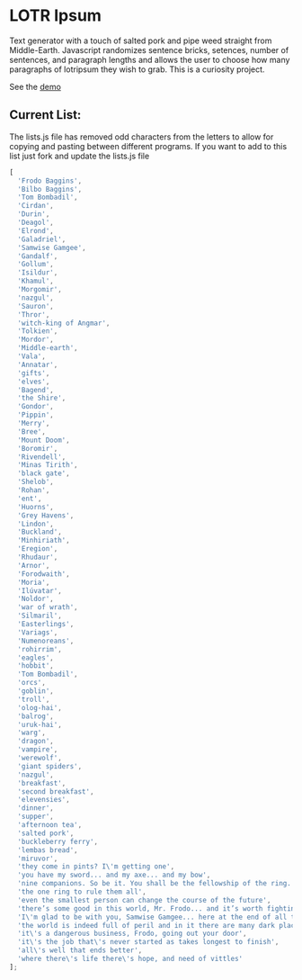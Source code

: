 LOTR Ipsum
==========
Text generator with a touch of salted pork and pipe weed straight from Middle-Earth. Javascript randomizes sentence bricks, setences, number of sentences, and paragraph lengths and allows the user to choose how many paragraphs of lotripsum they wish to grab. This is a curiosity project.

See the [demo](http://mapsam.com/mugs/lotripsum)

Current List:
-------------
The lists.js file has removed odd characters from the letters to allow for copying and pasting between different programs. If you want to add to this list just fork and update the lists.js file

```javascript
[
  'Frodo Baggins',
  'Bilbo Baggins',
  'Tom Bombadil',
  'Cirdan',
  'Durin',
  'Deagol',
  'Elrond',
  'Galadriel',
  'Samwise Gamgee',
  'Gandalf',
  'Gollum',
  'Isildur',
  'Khamul',
  'Morgomir',
  'nazgul',
  'Sauron',
  'Thror',
  'witch-king of Angmar',
  'Tolkien',
  'Mordor',
  'Middle-earth',
  'Vala',
  'Annatar',
  'gifts',
  'elves',
  'Bagend',
  'the Shire',
  'Gondor',
  'Pippin',
  'Merry',
  'Bree',
  'Mount Doom',
  'Boromir',
  'Rivendell',
  'Minas Tirith',
  'black gate',
  'Shelob',
  'Rohan',
  'ent',
  'Huorns',
  'Grey Havens',
  'Lindon',
  'Buckland',
  'Minhiriath',
  'Eregion',
  'Rhudaur',
  'Arnor',
  'Forodwaith',
  'Moria',
  'Ilúvatar',
  'Noldor',
  'war of wrath',
  'Silmaril',
  'Easterlings',
  'Variags',
  'Numenoreans',
  'rohirrim',
  'eagles',
  'hobbit',
  'Tom Bombadil',
  'orcs',
  'goblin',
  'troll',
  'olog-hai',
  'balrog',
  'uruk-hai',
  'warg',
  'dragon',
  'vampire',
  'werewolf',
  'giant spiders',
  'nazgul',
  'breakfast',
  'second breakfast',
  'elevensies',
  'dinner',
  'supper',
  'afternoon tea',
  'salted pork',
  'buckleberry ferry',
  'lembas bread',
  'miruvor',
  'they come in pints? I\'m getting one',
  'you have my sword... and my axe... and my bow',
  'nine companions. So be it. You shall be the fellowship of the ring. Great! Where are we going?',
  'the one ring to rule them all',
  'even the smallest person can change the course of the future',
  'there’s some good in this world, Mr. Frodo... and it’s worth fighting for',
  'I\'m glad to be with you, Samwise Gamgee... here at the end of all things',
  'the world is indeed full of peril and in it there are many dark places. All there is much that is fair. And though in all lands, love is now mingled with grief, it still grows, perhaps, the greater',
  'it\'s a dangerous business, Frodo, going out your door',
  'it\'s the job that\'s never started as takes longest to finish',
  'all\'s well that ends better',
  'where there\'s life there\'s hope, and need of vittles'
];
```

